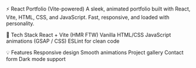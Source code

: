 ⚡ React Portfolio (Vite-powered)
A sleek, animated portfolio built with React, Vite, HTML, CSS, and JavaScript. Fast, responsive, and loaded with personality.

🚀 Tech Stack
React + Vite (HMR FTW)
Vanilla HTML/CSS
JavaScript animations (GSAP / CSS)
ESLint for clean code

💡 Features
Responsive design
Smooth animations
Project gallery
Contact form
Dark mode support
